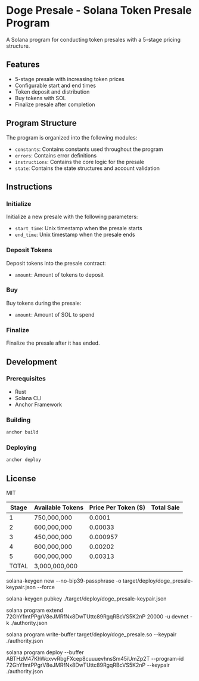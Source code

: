 # Doge Presale - Solana Token Presale Program

A Solana program for conducting token presales with a 5-stage pricing structure.

## Features

- 5-stage presale with increasing token prices
- Configurable start and end times
- Token deposit and distribution
- Buy tokens with SOL
- Finalize presale after completion

## Program Structure

The program is organized into the following modules:

- `constants`: Contains constants used throughout the program
- `errors`: Contains error definitions
- `instructions`: Contains the core logic for the presale
- `state`: Contains the state structures and account validation

## Instructions

### Initialize

Initialize a new presale with the following parameters:
- `start_time`: Unix timestamp when the presale starts
- `end_time`: Unix timestamp when the presale ends

### Deposit Tokens

Deposit tokens into the presale contract:
- `amount`: Amount of tokens to deposit

### Buy

Buy tokens during the presale:
- `amount`: Amount of SOL to spend

### Finalize

Finalize the presale after it has ended.

## Development

### Prerequisites

- Rust
- Solana CLI
- Anchor Framework

### Building

```bash
anchor build
```

### Deploying

```bash
anchor deploy
```

## License

MIT







| Stage | Available Tokens | Price Per Token ($) | Total Sale |
|-------|-----------------|----------------------|------------|
| 1     | 750,000,000     | 0.0001               |            |
| 2     | 600,000,000     | 0.00033              |            |
| 3     | 450,000,000     | 0.000957             |            |
| 4     | 600,000,000     | 0.00202              |            |
| 5     | 600,000,000     | 0.00313              |            |
| TOTAL | 3,000,000,000   |                      |            |



<!--  -->

solana-keygen new --no-bip39-passphrase -o target/deploy/doge_presale-keypair.json --force



solana-keygen pubkey ./target/deploy/doge_presale-keypair.json



solana program extend 72GhYfmtPPgrV8eJMRfNx8DwTUttc89RgqRBcVS5K2nP 20000 -u devnet -k ./authority.json



solana program write-buffer target/deploy/doge_presale.so --keypair ./authority.json



solana program deploy --buffer ABTHzM47KhWcxvvRbgFXcep8cuuuevhnsSm45iUmZp2T --program-id 72GhYfmtPPgrV8eJMRfNx8DwTUttc89RgqRBcVS5K2nP --keypair ./authority.json